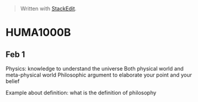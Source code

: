 


> Written with [StackEdit](https://stackedit.io/).
# HUMA1000B

## Feb 1
Physics: knowledge to understand the universe
Both physical world and meta-physical world
Philosophic argument to elaborate your point and your belief

Example about definition: what is the definition of philosophy


<!--stackedit_data:
eyJoaXN0b3J5IjpbLTE4MTc4MjE1MzRdfQ==
-->